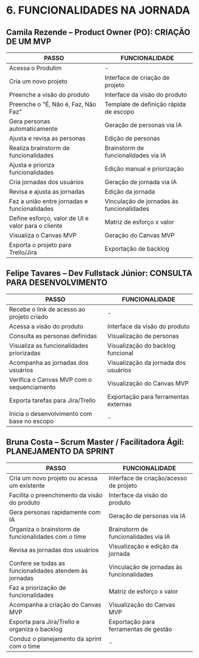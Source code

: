# 6. FUNCIONALIDADES NA JORNADA

## Camila Rezende – Product Owner (PO): CRIAÇÃO DE UM MVP
| PASSO                                               | FUNCIONALIDADE                             |
|-----------------------------------------------------|--------------------------------------------|
| Acessa o Produtim                                   | -                                          |
| Cria um novo projeto                                | Interface de criação de projeto            |
| Preenche a visão do produto                         | Interface da visão do produto              |
| Preenche o "É, Não é, Faz, Não Faz"                 | Template de definição rápida de escopo     |
| Gera personas automaticamente                       | Geração de personas via IA                 |
| Ajusta e revisa as personas                         | Edição de personas                         |
| Realiza brainstorm de funcionalidades               | Brainstorm de funcionalidades via IA       |
| Ajusta e prioriza funcionalidades                   | Edição manual e priorização                |
| Cria jornadas dos usuários                          | Geração de jornada via IA                  |
| Revisa e ajusta as jornadas                         | Edição da jornada                          |
| Faz a união entre jornadas e funcionalidades        | Vinculação de jornadas às funcionalidades    |
| Define esforço, valor de UI e valor para o cliente  | Matriz de esforço x valor                  |
| Visualiza o Canvas MVP                              | Geração do Canvas MVP                      |
| Exporta o projeto para Trello/Jira                  | Exportação de backlog                      |

## Felipe Tavares – Dev Fullstack Júnior: CONSULTA PARA DESENVOLVIMENTO
| PASSO                                               | FUNCIONALIDADE                             |
|-----------------------------------------------------|--------------------------------------------|
| Recebe o link de acesso ao projeto criado           | -                                          |
| Acessa a visão do produto                         | Interface da visão do produto              |
| Consulta as personas definidas                      | Visualização de personas                   |
| Visualiza as funcionalidades priorizadas            | Visualização do backlog funcional          |
| Acompanha as jornadas dos usuários                  | Visualização da jornada dos usuários       |
| Verifica o Canvas MVP com o sequenciamento          | Visualização do Canvas MVP                 |
| Exporta tarefas para Jira/Trello                    | Exportação para ferramentas externas       |
| Inicia o desenvolvimento com base no escopo         | -                                          |

## Bruna Costa – Scrum Master / Facilitadora Ágil: PLANEJAMENTO DA SPRINT
| PASSO                                                    | FUNCIONALIDADE                             |
|----------------------------------------------------------|--------------------------------------------|
| Cria um novo projeto ou acessa um existente              | Interface de criação/acesso de projeto     |
| Facilita o preenchimento da visão do produto             | Interface da visão do produto              |
| Gera personas rapidamente com IA                         | Geração de personas via IA                 |
| Organiza o brainstorm de funcionalidades com o time      | Brainstorm de funcionalidades via IA       |
| Revisa as jornadas dos usuários                          | Visualização e edição da jornada           |
| Confere se todas as funcionalidades atendem às jornadas  | Vinculação de jornadas às funcionalidades    |
| Faz a priorização de funcionalidades                     | Matriz de esforço x valor                  |
| Acompanha a criação do Canvas MVP                        | Visualização do Canvas MVP                 |
| Exporta para Jira/Trello e organiza o backlog            | Exportação para ferramentas de gestão      |
| Conduz o planejamento da sprint com o time               | -                                          |
